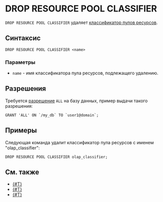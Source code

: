 # DROP RESOURCE POOL CLASSIFIER

`DROP RESOURCE POOL CLASSIFIER` удаляет [классификатор пулов ресурсов](../../../concepts/glossary.md#resource-pool-classifier).

## Синтаксис

```yql
DROP RESOURCE POOL CLASSIFIER <name>
```

### Параметры

* `name` - имя классификатора пула ресурсов, подлежащего удалению.

## Разрешения

Требуется [разрешение](../syntax/grant.md#permissions-list) `ALL` на базу данных, пример выдачи такого разрешения:

```yql
GRANT 'ALL' ON `/my_db` TO `user1@domain`;
```

## Примеры

Следующая команда удалит классификатор пула ресурсов с именем "olap_classifier":

```yql
DROP RESOURCE POOL CLASSIFIER olap_classifier;
```

## См. также

* [{#T}](../../../dev/resource-consumption-management.md)
* [{#T}](create-resource-pool-classifier.md)
* [{#T}](alter-resource-pool-classifier.md)
